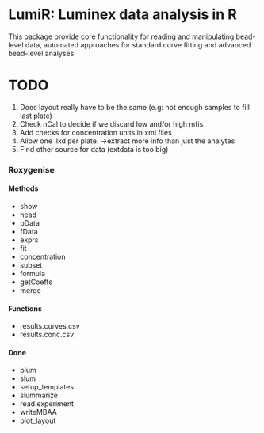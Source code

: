 LumiR: Luminex data analysis in R
=====

This package provide core functionality for reading and manipulating bead-level data, automated approaches for standard curve fitting 
and advanced bead-level analyses. 

# TODO

1. Does layout really have to be the same (e.g: not enough samples to fill last plate)
2. Check nCal to decide if we discard low and/or high mfis
4. Add checks for concentration units in xml files
5. Allow one .lxd per plate. ->extract more info than just the analytes
6. Find other source for data (extdata is too big)

### Roxygenise
#### Methods
- show
- head
- pData
- fData
- exprs
- fit
- concentration
- subset
- formula
- getCoeffs
- merge
#### Functions
- results.curves.csv
- results.conc.csv

#### Done
- blum
- slum
- setup_templates
- slummarize
- read.experiment
- writeMBAA
- plot_layout
